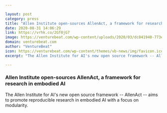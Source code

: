 ```yaml
---

layout: post
category: press
title: "Allen Institute open-sources AllenAct, a framework for research in embodied AI"
date: 2020-08-31 14:06:29
link: https://vrhk.co/2Gf0jG7
image: https://venturebeat.com/wp-content/uploads/2020/03/dc841940-773e-4eac-b8e4-991a1d03d459-e1585147826530.png?w=1200&strip=all
domain: venturebeat.com
author: "VentureBeat"
icon: https://venturebeat.com/wp-content/themes/vb-news/img/favicon.ico
excerpt: "The Allen Institute for AI's new open source framework -- AllenAct -- aims to promote reproducible research in embodied AI with a focus on modularity."

---
```


### Allen Institute open-sources AllenAct, a framework for research in embodied AI

The Allen Institute for AI's new open source framework -- AllenAct -- aims to promote reproducible research in embodied AI with a focus on modularity.
